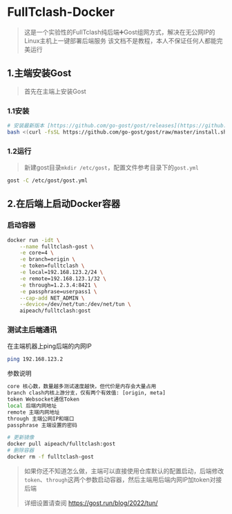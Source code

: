 # FullTclash-Docker

> 这是一个实验性的FullTclash纯后端➕Gost组网方式，解决在无公网IP的Linux主机上一键部署后端服务
> 该文档不是教程，本人不保证任何人都能完美运行

## 1.主端安装Gost

> 首先在主端上安装Gost

### 1.1安装

```bash
# 安装最新版本 [https://github.com/go-gost/gost/releases](https://github.com/go-gost/gost/releases)
bash <(curl -fsSL https://github.com/go-gost/gost/raw/master/install.sh) --install
```

### 1.2运行

> 新建gost目录`mkdir /etc/gost`，配置文件参考目录下的`gost.yml`

```bash
gost -C /etc/gost/gost.yml
```

## 2.在后端上启动Docker容器

### 启动容器

```bash
docker run -idt \
    --name fulltclash-gost \
    -e core=4 \
    -e branch=origin \
    -e token=fulltclash \
    -e local=192.168.123.2/24 \
    -e remote=192.168.123.1/32 \
    -e through=1.2.3.4:8421 \
    -e passphrase=userpass1 \
    --cap-add NET_ADMIN \
    --device=/dev/net/tun:/dev/net/tun \
    aipeach/fulltclash:gost
```

### 测试主后端通讯

在主端机器上ping后端的内网IP

```bash
ping 192.168.123.2
```

参数说明

```bash
core 核心数，数量越多测试速度越快，但代价是内存会大量占用
branch clash内核上游分支，仅有两个有效值: [origin, meta]
token Websocket通信Token
local 后端内网地址
remote 主端内网地址
through 主端公网IP和端口
passphrase 主端设置的密码
```

```bash
# 更新镜像
docker pull aipeach/fulltclash:gost
# 删除容器
docker rm -f fulltclash-gost
```

> 如果你还不知道怎么做，主端可以直接使用仓库默认的配置启动，后端修改`token`、`through`这两个参数启动容器，然后主端用后端内网IP加token对接后端
>
> 详细设置请查阅 <https://gost.run/blog/2022/tun/>
